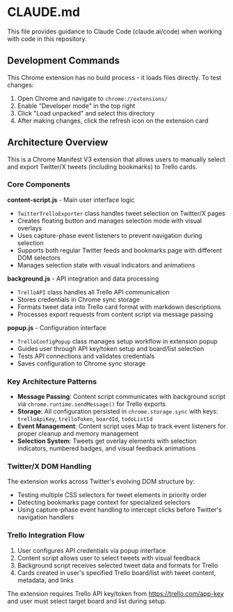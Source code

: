 # CLAUDE.md

This file provides guidance to Claude Code (claude.ai/code) when working with code in this repository.

## Development Commands

This Chrome extension has no build process - it loads files directly. To test changes:
1. Open Chrome and navigate to `chrome://extensions/`
2. Enable "Developer mode" in the top right
3. Click "Load unpacked" and select this directory
4. After making changes, click the refresh icon on the extension card

## Architecture Overview

This is a Chrome Manifest V3 extension that allows users to manually select and export Twitter/X tweets (including bookmarks) to Trello cards.

### Core Components

**content-script.js** - Main user interface logic
- `TwitterTrelloExporter` class handles tweet selection on Twitter/X pages
- Creates floating button and manages selection mode with visual overlays
- Uses capture-phase event listeners to prevent navigation during selection
- Supports both regular Twitter feeds and bookmarks page with different DOM selectors
- Manages selection state with visual indicators and animations

**background.js** - API integration and data processing  
- `TrelloAPI` class handles all Trello API communication
- Stores credentials in Chrome sync storage
- Formats tweet data into Trello card format with markdown descriptions
- Processes export requests from content script via message passing

**popup.js** - Configuration interface
- `TrelloConfigPopup` class manages setup workflow in extension popup
- Guides user through API key/token setup and board/list selection
- Tests API connections and validates credentials
- Saves configuration to Chrome sync storage

### Key Architecture Patterns

- **Message Passing**: Content script communicates with background script via `chrome.runtime.sendMessage()` for Trello exports
- **Storage**: All configuration persisted in `chrome.storage.sync` with keys: `trelloApiKey`, `trelloToken`, `boardId`, `todoListId`
- **Event Management**: Content script uses Map to track event listeners for proper cleanup and memory management
- **Selection System**: Tweets get overlay elements with selection indicators, numbered badges, and visual feedback animations

### Twitter/X DOM Handling

The extension works across Twitter's evolving DOM structure by:
- Testing multiple CSS selectors for tweet elements in priority order
- Detecting bookmarks page context for specialized selectors
- Using capture-phase event handling to intercept clicks before Twitter's navigation handlers

### Trello Integration Flow

1. User configures API credentials via popup interface
2. Content script allows user to select tweets with visual feedback
3. Background script receives selected tweet data and formats for Trello
4. Cards created in user's specified Trello board/list with tweet content, metadata, and links

The extension requires Trello API key/token from https://trello.com/app-key and user must select target board and list during setup.